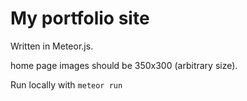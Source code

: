 # My portfolio site
Written in Meteor.js.

home page images should be 350x300 (arbitrary size).


Run locally with `meteor run`
